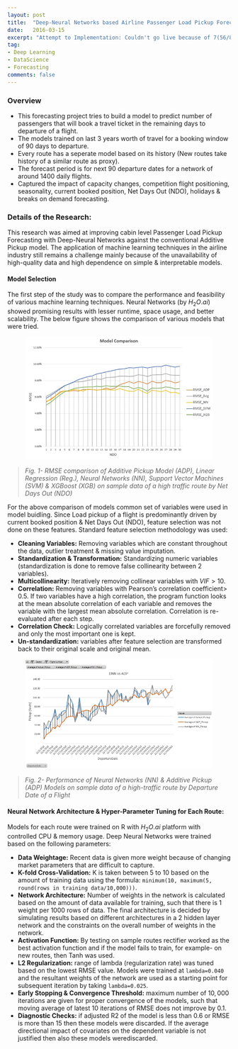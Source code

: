 ```yaml
---
layout: post
title:  "Deep-Neural Networks based Airline Passenger Load Pickup Forecasting"
date:   2016-03-15
excerpt: "Attempt to Implementation: Couldn't go live because of 7(56/8) times higher training time, high complexity, less interpretability, worked better than simple additive pickup model only on 70% of the network."
tag:
- Deep Learning
- DataScience
- Forecasting
comments: false
---
```


### Overview
- This forecasting project tries to build a model to predict number of passengers that will book a travel ticket in the remaining days to departure of a flight. 
- The models trained on last 3 years worth of travel for a booking window of 90 days to departure.
- Every route has a seperate model based on its history (New routes take history of a similar route as proxy).
- The forecast period is for next 90 departure dates for a network of around 1400 daily flights.
- Captured the impact of capacity changes, competition flight positioning, seasonality, current booked position, Net Days Out (NDO), holidays & breaks on demand forecasting.

### Details of the Research:

This research was aimed at improving cabin level Passenger Load Pickup Forecasting with Deep-Neural Networks against the conventional Additive Pickup model. The application of machine learning techniques in the airline industry still remains a challenge mainly because of the unavailability of high-quality data and high dependence on simple & interpretable models.  

#### Model Selection
The first step of the study was to compare the performance and feasibility of various machine learning techniques. Neural Networks (by $H_{2}O.ai$) showed promising results with lesser runtime, space usage, and better scalability. The below figure shows the comparison of various models that were tried.  

<figure>
	<a href="https://raw.githubusercontent.com/vermashivam679/Moontheworld/master/assets/img/RMSE_comparison_models.jpg"><img src="https://raw.githubusercontent.com/vermashivam679/Moontheworld/master/assets/img/RMSE_comparison_models.jpg"></a>
</figure>

> *Fig. 1- RMSE comparison of Additive Pickup Model (ADP), Linear Regression (Reg.), Neural Networks (NN), Support Vector Machines (SVM) & XGBoost (XGB) on sample data of a high traffic route by Net Days Out (NDO)*  


For the above comparison of models common set of variables were used in model buidling. Since Load pickup of a flight is predominantly driven by current booked position & Net Days Out (NDO), feature selection was not done on these features. Standard feature selection methodology was used:  

- **Cleaning Variables:** Removing variables which are constant throughout the data, outlier treatment & missing value imputation.  
- **Standardization & Transformation:** Standardizing numeric variables (standardization is done to remove false collinearity between 2 variables).  
- **Multicollinearity:** Iteratively removing collinear variables with $VIF>10$.  
- **Correlation:** Removing variables with Pearson’s correlation coefficient> $0.5$. If two variables have a high correlation, the program function looks at the mean absolute correlation of each variable and removes the variable with the largest mean absolute correlation. Correlation is re-evaluated after each step.  
- **Correlation Check:** Logically correlated variables are forcefully removed and only the most important one is kept.  
- **Un-standardization:** variables after feature selection are transformed back to their original scale and original mean.  

<figure>
	<a href="https://raw.githubusercontent.com/vermashivam679/Moontheworld/master/assets/img/Sample_model_performance.jpg"><img src="https://raw.githubusercontent.com/vermashivam679/Moontheworld/master/assets/img/Sample_model_performance.jpg"></a>
</figure>

> *Fig. 2- Performance of Neural Networks (NN) & Additive Pickup (ADP) Models on sample data of a high-traffic route by Departure Date of a Flight*  



#### Neural Network Architecture & Hyper-Parameter Tuning for Each Route:
Models for each route were trained on R with $H_{2}O.ai$ platform with controlled CPU & memory usage. Deep Neural Networks were trained based on the following parameters:
- **Data Weightage:** Recent data is given more weight because of changing market parameters that are difficult to capture.  
- **K-fold Cross-Validation:** K is taken between $5$ to $10$ based on the amount of training data using the formula: `minimum(10, maximum(5, round(rows in training data/10,000)))`.  
- **Network Architecture:** Number of weights in the network is calculated based on the amount of data available for training, such that there is $1$ weight per $1000$ rows of data. The final architecture is decided by simulating results based on different architectures in a 2 hidden layer network and the constraints on the overall number of weights in the network.  
- **Activation Function:** By testing on sample routes rectifier worked as the best activation function and if the model fails to train, for example- on new routes, then Tanh was used.  
- **L2 Regularization:** range of lambda (regularization rate) was tuned based on the lowest RMSE value. Models were trained at `lambda=0.040` and the resultant weights of the network are used as a starting point for subsequent iteration by taking `lambda=0.025`.
- **Early Stopping & Convergence Threshold:** maximum number of $10,000$ iterations are given for proper convergence of the models, such that moving average of latest $10$ iterations of RMSE does not improve by $0.1%$.  
- **Diagnostic Checks:** if adjusted R2 of the model is less than $0.6$ or RMSE is more than $15%$ then these models were discarded. If the average directional impact of covariates on the dependent variable is not justified then also these models werediscarded.  






